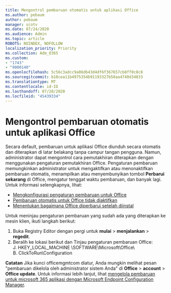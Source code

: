 ```yaml
---
title: Mengontrol pembaruan otomatis untuk aplikasi Office
ms.author: pebaum
author: pebaum
manager: scotv
ms.date: 07/24/2020
ms.audience: Admin
ms.topic: article
ROBOTS: NOINDEX, NOFOLLOW
localization_priority: Priority
ms.collection: Adm_O365
ms.custom:
- "1743"
- "9000140"
ms.openlocfilehash: 5c56c3adcc9a06db43d4df6f367657cb8ff0c8c8
ms.sourcegitcommit: b10cea11b4975354b91193327b58aa4740d34833
ms.translationtype: MT
ms.contentlocale: id-ID
ms.lasthandoff: 07/28/2020
ms.locfileid: "45439334"
---
```

# <a name="control-automatic-updates-for-office-apps"></a>Mengontrol pembaruan otomatis untuk aplikasi Office

Secara default, pembaruan untuk aplikasi Office diunduh secara otomatis dan diterapkan di latar belakang tanpa campur tangan pengguna. Namun, administrator dapat mengontrol cara pemutakhiran diterapkan dengan menggunakan pengaturan pemutakhiran Office. Pengaturan pembaruan memungkinkan administrator untuk mengaktifkan atau menonaktifkan pembaruan otomatis, menampilkan atau menyembunyikan tombol **Perbarui sekarang** di Office, mengatur tenggat waktu pembaruan, dan banyak lagi. Untuk informasi selengkapnya, lihat:

- [Mengkonfigurasi pengaturan pembaruan untuk Office](https://docs.microsoft.com/deployoffice/configure-update-settings-for-office-365-proplus)  
- [Pembaruan otomatis untuk Office tidak diaktifkan](https://support.microsoft.com/help/2753538/automatic-updating-for-office-2013-and-office-2016-click-to-run-is-not)  
- [Menentukan bagaimana Office diperbarui setelah diinstal](https://docs.microsoft.com/deployoffice/configuration-options-for-the-office-2016-deployment-tool#updates-element)

Untuk meninjau pengaturan pembaruan yang sudah ada yang diterapkan ke mesin klien, ikuti langkah berikut:

1. Buka Registry Editor dengan pergi untuk **mulai**  >  **menjalankan**  >  **regedit**.
2. Beralih ke lokasi berikut dan Tinjau pengaturan pembaruan Office:  
    J. HKEY_LOCAL_MACHINE \SOFTWARE\Microsoft\Office\  
    B. ClickToRun\Configuration

**Catatan**  Jika kunci officemgmtcom diatur, Anda mungkin melihat pesan "pembaruan dikelola oleh administrator sistem Anda" di **Office**  >  **account**  >  **Office update**. Untuk informasi lebih lanjut, lihat [mengelola pembaruan untuk microsoft 365 aplikasi dengan Microsoft Endpoint Configuration Manager](https://docs.microsoft.com/deployoffice/manage-updates-to-office-365-proplus-with-system-center-configuration-manager#method-1-use-office-deployment-tool-to-enable-office-365-clients-to-receive-updates-from-configuration-manager).  